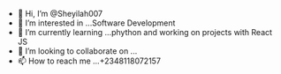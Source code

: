 - 👋 Hi, I’m @Sheyilah007
- 👀 I’m interested in ...Software Development
- 🌱 I’m currently learning ...phython and working on projects with React JS
- 💞️ I’m looking to collaborate on ...
- 📫 How to reach me ...+2348118072157

<!---
Sheyilah007/Sheyilah007 is a ✨ special ✨ repository because its `README.md` (this file) appears on your GitHub profile.
You can click the Preview link to take a look at your changes.
--->
